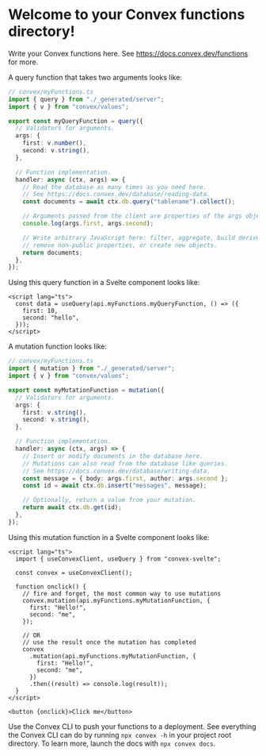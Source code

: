 # Welcome to your Convex functions directory!

Write your Convex functions here.
See https://docs.convex.dev/functions for more.

A query function that takes two arguments looks like:

```ts
// convex/myFunctions.ts
import { query } from "./_generated/server";
import { v } from "convex/values";

export const myQueryFunction = query({
  // Validators for arguments.
  args: {
    first: v.number(),
    second: v.string(),
  },

  // Function implementation.
  handler: async (ctx, args) => {
    // Read the database as many times as you need here.
    // See https://docs.convex.dev/database/reading-data.
    const documents = await ctx.db.query("tablename").collect();

    // Arguments passed from the client are properties of the args object.
    console.log(args.first, args.second);

    // Write arbitrary JavaScript here: filter, aggregate, build derived data,
    // remove non-public properties, or create new objects.
    return documents;
  },
});
```

Using this query function in a Svelte component looks like:

```svelte
<script lang="ts">
  const data = useQuery(api.myFunctions.myQueryFunction, () => ({
    first: 10,
    second: "hello",
  }));
</script>
```

A mutation function looks like:

```ts
// convex/myFunctions.ts
import { mutation } from "./_generated/server";
import { v } from "convex/values";

export const myMutationFunction = mutation({
  // Validators for arguments.
  args: {
    first: v.string(),
    second: v.string(),
  },

  // Function implementation.
  handler: async (ctx, args) => {
    // Insert or modify documents in the database here.
    // Mutations can also read from the database like queries.
    // See https://docs.convex.dev/database/writing-data.
    const message = { body: args.first, author: args.second };
    const id = await ctx.db.insert("messages", message);

    // Optionally, return a value from your mutation.
    return await ctx.db.get(id);
  },
});
```

Using this mutation function in a Svelte component looks like:

```svelte
<script lang="ts">
  import { useConvexClient, useQuery } from "convex-svelte";

  const convex = useConvexClient();

  function onclick() {
    // fire and forget, the most common way to use mutations
    convex.mutation(api.myFunctions.myMutationFunction, {
      first: "Hello!",
      second: "me",
    });

    // OR
    // use the result once the mutation has completed
    convex
      .mutation(api.myFunctions.myMutationFunction, {
        first: "Hello!",
        second: "me",
      })
      .then((result) => console.log(result));
  }
</script>

<button {onclick}>Click me</button>
```

Use the Convex CLI to push your functions to a deployment. See everything
the Convex CLI can do by running `npx convex -h` in your project root
directory. To learn more, launch the docs with `npx convex docs`.
